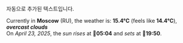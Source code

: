 
자동으로 추가된 텍스트입니다.

<!--START_SECTION:weather:moscow-->
Currently in **Moscow** (RU), the weather is: **15.4°C** (feels like **14.4°C**), ***overcast clouds***<br/>
On *April 23, 2025*, the *sun rises* at 🌅**05:04** and *sets* at 🌇**19:50**.
<!--END_SECTION:weather-->
